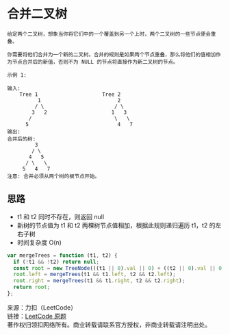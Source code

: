 # 合并二叉树

```text
给定两个二叉树，想象当你将它们中的一个覆盖到另一个上时，两个二叉树的一些节点便会重叠。

你需要将他们合并为一个新的二叉树。合并的规则是如果两个节点重叠，那么将他们的值相加作为节点合并后的新值，否则不为 NULL 的节点将直接作为新二叉树的节点。

示例 1:

输入:
	Tree 1                     Tree 2
          1                         2
         / \                       / \
        3   2                     1   3
       /                           \   \
      5                             4   7
输出:
合并后的树:
	     3
	    / \
	   4   5
	  / \   \
	 5   4   7
注意: 合并必须从两个树的根节点开始。
```

## 思路

- t1 和 t2 同时不存在，则返回 null
- 新树的节点值为 t1 和 t2 两棵树节点值相加，根据此规则递归遍历 t1，t2 的左右子树
- 时间复杂度 O(n)

```js
var mergeTrees = function (t1, t2) {
  if (!t1 && !t2) return null;
  const root = new TreeNode(((t1 || 0).val || 0) + ((t2 || 0).val || 0));
  root.left = mergeTrees(t1 && t1.left, t2 && t2.left);
  root.right = mergeTrees(t1 && t1.right, t2 && t2.right);
  return root;
};
```

来源：力扣（LeetCode）  
链接：[LeetCode 原题](https://leetcode-cn.com/problems/merge-two-binary-trees)  
著作权归领扣网络所有。商业转载请联系官方授权，非商业转载请注明出处。
